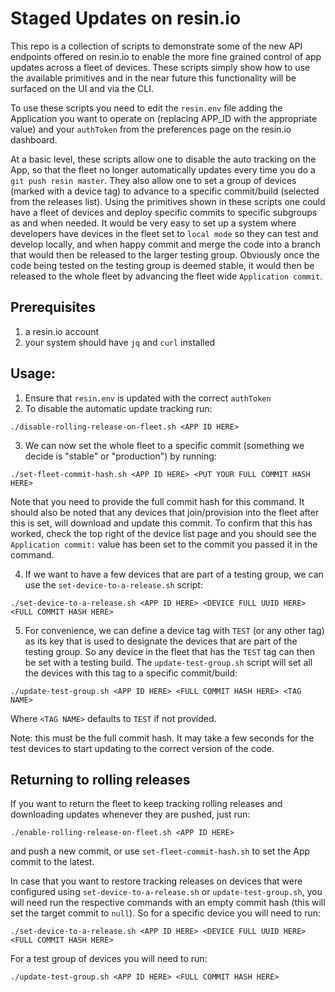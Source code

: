 # Staged Updates on resin.io

This repo is a collection of scripts to demonstrate some of the new API endpoints offered on resin.io to enable the more fine grained control of app updates across a fleet of devices.
These scripts simply show how to use the available primitives and in the near future this functionality will be surfaced on the UI and via the CLI.

To use these scripts you need to edit the `resin.env` file adding the Application you want to operate on (replacing APP_ID with the appropriate value) and your `authToken` from the preferences page on the resin.io dashboard.

At a basic level, these scripts allow one to disable the auto tracking on the App, so that the fleet no longer automatically updates every time you do a `git push resin master`. They also allow one to set a group of devices (marked with a device tag) to advance to a specific commit/build (selected from the releases list).
Using the primitives shown in these scripts one could have a fleet of devices and deploy specific commits to specific subgroups as and when needed. It would be very easy to set up a system where developers have devices in the fleet set to `local mode` so they can test and develop locally, and when happy commit and merge the code into a branch that would then be released to the larger testing group. Obviously once the code being tested on the testing group is deemed stable, it would then be released to the whole fleet by advancing the fleet wide `Application commit`.

## Prerequisites

1. a resin.io account
2. your system should have `jq` and `curl` installed
## Usage:

1. Ensure that `resin.env` is updated with the correct `authToken`
2. To disable the automatic update tracking run:
```
./disable-rolling-release-on-fleet.sh <APP ID HERE>
```
3. We can now set the whole fleet to a specific commit (something we decide is "stable" or "production") by running:
```
./set-fleet-commit-hash.sh <APP ID HERE> <PUT YOUR FULL COMMIT HASH HERE>
```
Note that you need to provide the full commit hash for this command. It should also be noted that any devices that join/provision into the fleet after this is set, will download and update this commit. To confirm that this has worked, check the top right of the device list page and you should see the `Application commit:` value has been set to the commit you passed it in the command.

4. If we want to have a few devices that are part of a testing group, we can use the `set-device-to-a-release.sh` script:
```
./set-device-to-a-release.sh <APP ID HERE> <DEVICE FULL UUID HERE> <FULL COMMIT HASH HERE>
```

5. For convenience, we can define a device tag with `TEST` (or any other tag) as its key that is used to designate the devices that are part of the testing group. So any device in the fleet that has the `TEST` tag can then be set with a testing build. The `update-test-group.sh` script will set all the devices with this tag to a specific commit/build:
```
./update-test-group.sh <APP ID HERE> <FULL COMMIT HASH HERE> <TAG NAME>
```

Where `<TAG NAME>` defaults to `TEST` if not provided.

Note: this must be the full commit hash. It may take a few seconds for the test devices to start updating to the correct version of the code.

## Returning to rolling releases

If you want to return the fleet to keep tracking rolling releases and downloading updates whenever they are pushed, just run:
```
./enable-rolling-release-on-fleet.sh <APP ID HERE>
```
and push a new commit, or use `set-fleet-commit-hash.sh` to set the App commit to the latest.

In case that you want to restore tracking releases on devices that were configured using `set-device-to-a-release.sh` or `update-test-group.sh`, you will need run the respective commands with an empty commit hash (this will set the target commit to `null`). So for a specific device you will need to run:
```
./set-device-to-a-release.sh <APP ID HERE> <DEVICE FULL UUID HERE> <FULL COMMIT HASH HERE>
```

For a test group of devices you will need to run:
```
./update-test-group.sh <APP ID HERE> <FULL COMMIT HASH HERE>
```
